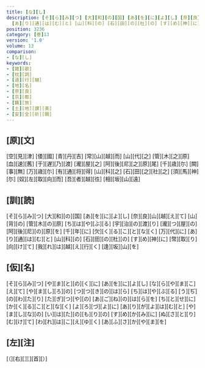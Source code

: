 ```yaml
---
title: [な][し]
description: [そ][ら][み][つ] [大][和][の][国] [あ][を][に][よ][し] [奈][良][山][越][え][て] [山][背][の] [管][木][の][原] [ち][は][や][ぶ][る] [宇][治][の][渡][り] [瀧][つ][屋][の] [阿][後][尼][の][原][を] [千][年][に] [欠][く][る][こ][と][な][く] [万][代][に]
  [あ][り][通][は][む][と] [山][科][の] [石][田][の][杜][の] [す][め][神][に] [幣][取][り][向][け][て] [我][れ][は][越][え][行][く] [逢][坂][山][を]
position: 3236
category: [巻]13
version: '1.0'
volume: 13
comparison:
- [な][し]
keywords:
- [雑][歌]
- [枕][詞]
- [道][行][翮]
- [地][名]
- [奈][良]
- [京][都]
- [羈][旅]
- [土][地][讃][美]
- [安][全][祈][願]
---
```


## [原][文]

[空][見][津] [倭][國] [青][丹][吉] [常][山][越][而] [山][代][之] [管][木][之][原] [血][速][舊] [于][遅][乃][渡] [瀧][屋][之] [阿][後][尼][之][原][尾] [千][歳][尓] [闕][事][無] [万][歳][尓] [有][通][将][得] [山][科][之] [石][田][之][社][之] [須][馬][神][尓] [奴][左][取][向][而] [吾][者][越][徃] [相][坂][山][遠]

## [訓][読]

[そ][ら][み][つ] [大][和][の][国] [あ][を][に][よ][し] [奈][良][山][越][え][て] [山][背][の] [管][木][の][原] [ち][は][や][ぶ][る] [宇][治][の][渡][り] [瀧][つ][屋][の] [阿][後][尼][の][原][を] [千][年][に] [欠][く][る][こ][と][な][く] [万][代][に] [あ][り][通][は][む][と] [山][科][の] [石][田][の][杜][の] [す][め][神][に] [幣][取][り][向][け][て] [我][れ][は][越][え][行][く] [逢][坂][山][を]

## [仮][名]

[そ][ら][み][つ] [や][ま][と][の][く][に] [あ][を][に][よ][し] [な][ら][や][ま][こ][え][て] [や][ま][し][ろ][の] [つ][つ][き][の][は][ら] [ち][は][や][ぶ][る] [う][ぢ][の][わ][た][り] [た][ぎ][つ][や][の] [あ][ご][ね][の][は][ら][を] [ち][と][せ][に] [か][く][る][こ][と][な][く] [よ][ろ][づ][よ][に] [あ][り][が][よ][は][む][と] [や][ま][し][な][の] [い][は][た][の][も][り][の] [す][め][か][み][に] [ぬ][さ][と][り][む][け][て] [わ][れ][は][こ][え][ゆ][く] [あ][ふ][さ][か][や][ま][を]

## [左][注]

[（][右][三][首][）]
